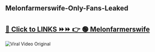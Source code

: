 
 ## Melonfarmerswife-Only-Fans-Leaked

# <h2><a href="https://clipsfans.com/Melonfarmerswife&ref=git">🔗 Click to LINKS ⏩⏩ 👉 🟢 Melonfarmerswife </a></h2>

<a href="https://clipsfans.com/Melonfarmerswife&ref=git" rel="nofollow" data-target="animated-image.originalLink"><img src="https://i.ibb.co.com/xMMVF88/686577567.gif" alt="Viral Video Original" style="max-width: 100%; display: inline-block;" data-target="animated-image.originalImage"></a>
